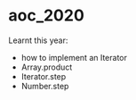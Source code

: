 # aoc_2020

Learnt this year:
* how to implement an Iterator
* Array.product
* Iterator.step
* Number.step
